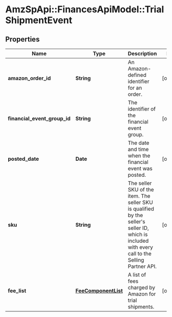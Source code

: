 # AmzSpApi::FinancesApiModel::TrialShipmentEvent

## Properties
Name | Type | Description | Notes
------------ | ------------- | ------------- | -------------
**amazon_order_id** | **String** | An Amazon-defined identifier for an order. | [optional] 
**financial_event_group_id** | **String** | The identifier of the financial event group. | [optional] 
**posted_date** | **Date** | The date and time when the financial event was posted. | [optional] 
**sku** | **String** | The seller SKU of the item. The seller SKU is qualified by the seller&#39;s seller ID, which is included with every call to the Selling Partner API. | [optional] 
**fee_list** | [**FeeComponentList**](FeeComponentList.md) | A list of fees charged by Amazon for trial shipments. | [optional] 


